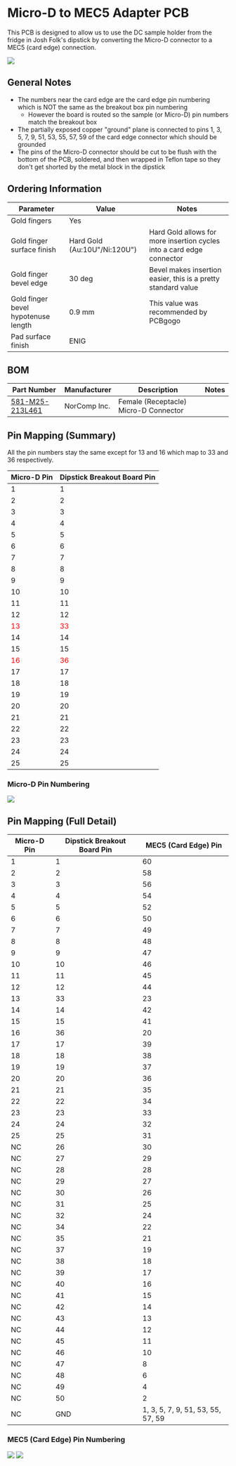 # Micro-D to MEC5 Adapter PCB

This PCB is designed to allow us to use the DC sample holder from the fridge in Josh Folk's dipstick by converting the Micro-D connector to a MEC5 (card edge) connection.

![](img/Layout_Both.png)

## General Notes

* The numbers near the card edge are the card edge pin numbering which is NOT the same as the breakout box pin numbering
    * However the board is routed so the sample (or Micro-D) pin numbers match the breakout box
* The partially exposed copper "ground" plane is connected to pins 1, 3, 5, 7, 9, 51, 53, 55, 57, 59 of the card edge connector which should be grounded
* The pins of the Micro-D connector should be cut to be flush with the bottom of the PCB, soldered, and then wrapped in Teflon tape so they don't get shorted by the metal block in the dipstick

## Ordering Information

| Parameter                           | Value                        | Notes |
| ----------------------------------- | ---------------------------- | ----- |
| Gold fingers                        | Yes                          | |
| Gold finger surface finish          | Hard Gold (Au:10U"/Ni:120U") | Hard Gold allows for more insertion cycles into a card edge connector |
| Gold finger bevel edge              | 30 deg                       | Bevel makes insertion easier, this is a pretty standard value |
| Gold finger bevel hypotenuse length | 0.9 mm                       | This value was recommended by PCBgogo |
| Pad surface finish                  | ENIG                         | |

## BOM

| Part Number | Manufacturer | Description | Notes |
| ----------- | ------------ | ----------- | ----- |
| [581-M25-213L461](https://www.digikey.ca/en/products/detail/norcomp-inc/581-M25-213L461/13557502) | NorComp Inc. | Female (Receptacle) Micro-D Connector | |

## Pin Mapping (Summary)

All the pin numbers stay the same except for 13 and 16 which map to 33 and 36 respectively.

| Micro-D Pin  | Dipstick Breakout Board Pin |
| ------------ | --------------------------- |
| 1            | 1                           |
| 2            | 2                           |
| 3            | 3                           |
| 4            | 4                           |
| 5            | 5                           |
| 6            | 6                           |
| 7            | 7                           |
| 8            | 8                           |
| 9            | 9                           |
| 10           | 10                          |
| 11           | 11                          |
| 12           | 12                          |
| <font color="red">13</font> | <font color="red">33</font> |
| 14           | 14                          |
| 15           | 15                          |
| <font color="red">16</font> | <font color="red">36</font> |
| 17           | 17                          |
| 18           | 18                          |
| 19           | 19                          |
| 20           | 20                          |
| 21           | 21                          |
| 22           | 22                          |
| 23           | 23                          |
| 24           | 24                          |
| 25           | 25                          |

### Micro-D Pin Numbering

![](img/Adapter_MicroD_Pinout.png)

## Pin Mapping (Full Detail)

| Micro-D Pin  | Dipstick Breakout Board Pin | MEC5 (Card Edge) Pin |
| ------------ | --------------------------- | -------------------- |
| 1            | 1                           | 60                   |
| 2            | 2                           | 58                   |
| 3            | 3                           | 56                   |
| 4            | 4                           | 54                   |
| 5            | 5                           | 52                   |
| 6            | 6                           | 50                   |
| 7            | 7                           | 49                   |
| 8            | 8                           | 48                   |
| 9            | 9                           | 47                   |
| 10           | 10                          | 46                   |
| 11           | 11                          | 45                   |
| 12           | 12                          | 44                   |
| 13           | 33                          | 23                   |
| 14           | 14                          | 42                   |
| 15           | 15                          | 41                   |
| 16           | 36                          | 20                   |
| 17           | 17                          | 39                   |
| 18           | 18                          | 38                   |
| 19           | 19                          | 37                   |
| 20           | 20                          | 36                   |
| 21           | 21                          | 35                   |
| 22           | 22                          | 34                   |
| 23           | 23                          | 33                   |
| 24           | 24                          | 32                   |
| 25           | 25                          | 31                   |
| NC           | 26                          | 30                   |
| NC           | 27                          | 29                   |
| NC           | 28                          | 28                   |
| NC           | 29                          | 27                   |
| NC           | 30                          | 26                   |
| NC           | 31                          | 25                   |
| NC           | 32                          | 24                   |
| NC           | 34                          | 22                   |
| NC           | 35                          | 21                   |
| NC           | 37                          | 19                   |
| NC           | 38                          | 18                   |
| NC           | 39                          | 17                   |
| NC           | 40                          | 16                   |
| NC           | 41                          | 15                   |
| NC           | 42                          | 14                   |
| NC           | 43                          | 13                   |
| NC           | 44                          | 12                   |
| NC           | 45                          | 11                   |
| NC           | 46                          | 10                   |
| NC           | 47                          | 8                    |
| NC           | 48                          | 6                    |
| NC           | 49                          | 4                    |
| NC           | 50                          | 2                    |
| NC           | GND                         | 1, 3, 5, 7, 9, 51, 53, 55, 57, 59 |

### MEC5 (Card Edge) Pin Numbering

![](img/Layout_Top.png) ![](img/Layout_Bottom.png)